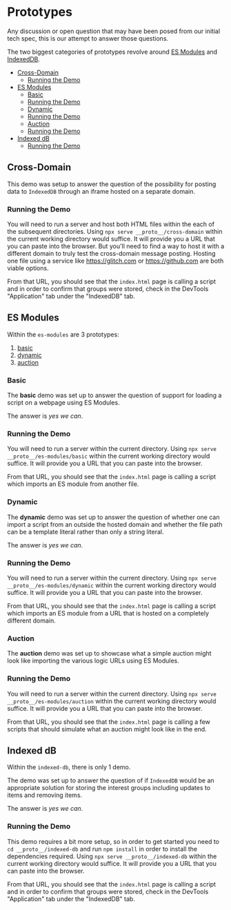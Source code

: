 # Prototypes

Any discussion or open question that may have been posed from our initial tech spec, this is our attempt to answer those questions.

The two biggest categories of prototypes revolve around [ES Modules](https://developer.mozilla.org/en-US/docs/Web/JavaScript/Guide/Modules) and [IndexedDB](https://developer.mozilla.org/en-US/docs/Web/API/IndexedDB_API).

<!-- toc -->

- [Cross-Domain](#cross-domain)
  * [Running the Demo](#running-the-demo)
- [ES Modules](#es-modules)
  * [Basic](#basic)
  * [Running the Demo](#running-the-demo-1)
  * [Dynamic](#dynamic)
  * [Running the Demo](#running-the-demo-2)
  * [Auction](#auction)
  * [Running the Demo](#running-the-demo-3)
- [Indexed dB](#indexed-db)
  * [Running the Demo](#running-the-demo-4)

<!-- tocstop -->

## Cross-Domain

This demo was setup to answer the question of the possibility for posting data to `IndexedDB` through an iframe hosted on a separate domain.

### Running the Demo

You will need to run a server and host both HTML files within the each of the subsequent directories.  Using `npx serve __proto__/cross-domain` within the current working directory would suffice.  It will provide you a URL that you can paste into the browser. But you'll need to find a way to host it with a different domain to truly test the cross-domain message posting.  Hosting one file using a service like <https://glitch.com> or <https://github.com> are both viable options.

From that URL, you should see that the `index.html` page is calling a script and in order to confirm that groups were stored, check in the DevTools "Application" tab under the "IndexedDB" tab.

## ES Modules

Within the `es-modules` are 3 prototypes:

1. [basic](./basic)
2. [dynamic](./dynamic)
3. [auction](./auction)


### Basic

The **basic** demo was set up to answer the question of support for loading a script on a webpage using ES Modules.

The answer is _yes we can_.

### Running the Demo

You will need to run a server within the current directory.  Using `npx serve __proto__/es-modules/basic` within the current working directory would suffice.  It will provide you a URL that you can paste into the browser. 

From that URL, you should see that the `index.html` page is calling a script which imports an ES module from another file.

### Dynamic

The **dynamic** demo was set up to answer the question of whether one can import a script from an outside the hosted domain and whether the file path can be a template literal rather than only a string literal.

The answer is _yes we can_.

### Running the Demo

You will need to run a server within the current directory.  Using `npx serve __proto__/es-modules/dynamic` within the current working directory would suffice.  It will provide you a URL that you can paste into the browser. 

From that URL, you should see that the `index.html` page is calling a script which imports an ES module from a URL that is hosted on a completely different domain.

### Auction

The **auction** demo was set up to showcase what a simple auction might look like importing the various logic URLs using ES Modules.

### Running the Demo

You will need to run a server within the current directory.  Using `npx serve __proto__/es-modules/auction` within the current working directory would suffice.  It will provide you a URL that you can paste into the browser. 

From that URL, you should see that the `index.html` page is calling a few scripts that should simulate what an auction might look like in the end.

## Indexed dB

Within the `indexed-db`, there is only 1 demo.

The demo was set up to answer the question of if `IndexedDB` would be an appropriate solution for storing the interest groups including updates to items and removing items.

The answer is _yes we can_.

### Running the Demo

This demo requires a bit more setup, so in order to get started you need to `cd __proto__/indexed-db` and run `npm install` in order to install the dependencies required.  Using `npx serve __proto__/indexed-db` within the current working directory would suffice.  It will provide you a URL that you can paste into the browser. 

From that URL, you should see that the `index.html` page is calling a script and in order to confirm that groups were stored, check in the DevTools "Application" tab under the "IndexedDB" tab.
